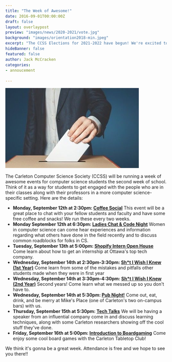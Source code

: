 ```yaml
---
title: "The Week of Awesome!"
date: 2016-09-01T00:00:00Z
draft: false
layout: overlaypost
preview: "images/news/2020-2021/vote.jpg"
background: "images/orientation2018-min.jpeg"
excerpt: "The CCSS Elections for 2021-2022 have begun! We're excited to announce that we have 15 candidates running for positions on the board of directors."
hideBanner: false
featured: false
author: Jack McCracken
categories:
- annoucement

---
```


![election](/images/news/2020-2021/vote.jpg)

The Carleton Computer Science Society (CCSS) will be running a week of
awesome events for computer science students the second week of school.
Think of it as a way for students to get engaged with the people who are
in their classes along with their professors in a more computer science-
specific setting. Here are the details:

* **Monday, September 12th at 2:30pm: [Coffee Social](https://www.facebook.com/events/697520237080238/)** This event will be a
  great place to chat with your fellow students and faculty and have some
  free coffee and snacks! We run these every two weeks.
* **Monday September 12th at 6:30pm: [Ladies Chat & Code Night](http://www.meetup.com/Ottawa-Ladies-Code-Club/)** Women in computer
  science can come hear experiences and information regarding what others have done
  in the field recently and to discuss common roadblocks for folks in CS.
* **Tuesday, September 13th at 5:00pm: [Shopify Intern Open House](http://www.meetup.com/Ottawa-Ladies-Code-Club/events/231501866/)** Come
  learn about how to get an internship at Ottawa's top tech company.
* **Wednesday, September 14th at 2:30pm-3:30pm: [Sh*t I Wish I Knew (1st Year)](https://www.facebook.com/events/1253996037985032/)** Come
  learn from some of the mistakes and pitfalls other students made when they
  were in first year
* **Wednesday, September 14th at 3:30pm-4:30pm: [Sh*t I Wish I Knew (2nd Year)](https://www.facebook.com/events/177869135975917/)** Second
  years! Come learn what we messed up so you don't have to.
* **Wednesday, September 14th at 5:30pm: [Pub Night!](https://www.facebook.com/events/1782994535290530/)** Come out, eat, drink,
  and be merry at Mike's Place (one of Carleton's two on-campus bars) with us.
* **Thursday, September 15th at 5:30pm: [Tech Talks](https://www.facebook.com/events/1183867751684726/)** We will be having
  a speaker from an influential company come in and discuss learning
  techniques, along with some Carleton researchers showing off the cool
  stuff they've done.
* **Friday, September 16th at 5:00pm: [Introduction to Boardgaming](https://www.facebook.com/events/325103164504533/)** Come enjoy some
  cool board games with the Carleton Tabletop Club!

We think it's gonna be a great week. Attendance is free and we hope to see
you there!!
